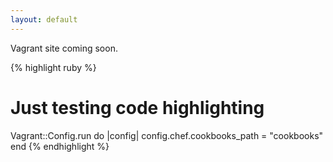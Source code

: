 ```yaml
---
layout: default
---
```

Vagrant site coming soon.

{% highlight ruby %}
# Just testing code highlighting
Vagrant::Config.run do |config|
  config.chef.cookbooks_path = "cookbooks"
end
{% endhighlight %}